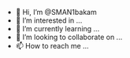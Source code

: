 - 👋 Hi, I’m @SMAN1bakam
- 👀 I’m interested in ...
- 🌱 I’m currently learning ...
- 💞️ I’m looking to collaborate on ...
- 📫 How to reach me ...

<!---
SMAN1bakam/SMAN1bakam is a ✨ special ✨ repository because its `README.md` (this file) appears on your GitHub profile.
You can click the Preview link to take a look at your changes.
--->
